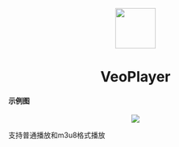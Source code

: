 <p align="center">
<img src="https://gitee.com/dlongs49/veoplayer/raw/master/static/veoplayer_logo.png" style="width:80px;height:80px;"/>
</p>


<h1 align="center">VeoPlayer</h1>

#### 示例图
<p align="center">
<img src="https://gitee.com/dlongs49/veoplayer/blob/master/static/202306252121.png" />
</p>

支持普通播放和m3u8格式播放 
